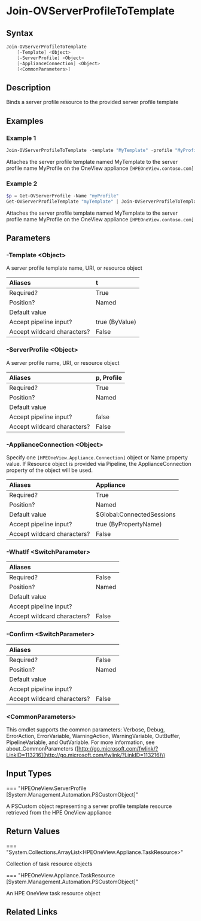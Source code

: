 ﻿---
description: Attach an existing server profile to a server profile template
---

# Join-OVServerProfileToTemplate

## Syntax

```powershell
Join-OVServerProfileToTemplate
    [-Template] <Object>
    [-ServerProfile] <Object>
    [-ApplianceConnection] <Object>
    [<CommonParameters>]
```

## Description

Binds a server profile resource to the provided server profile template

## Examples

###  Example 1 

```powershell
Join-OVServerProfileToTemplate -template "MyTemplate" -profile "MyProfile" -appliance HPEOneView.contoso.com
```

Attaches the server profile template named MyTemplate to the server profile name MyProfile on the OneView appliance `[HPEOneView.contoso.com]`

###  Example 2 

```powershell
$p = Get-OVServerProfile -Name "myProfile"
Get-OVServerProfileTemplate "myTemplate" | Join-OVServerProfileToTemplate -profile $p -appliance HPEOneView.contoso.com
```

Attaches the server profile template named MyTemplate to the server profile name MyProfile on the OneView appliance `[HPEOneView.contoso.com]`

## Parameters

### -Template &lt;Object&gt;

A server profile template name, URI, or resource object

| Aliases | t |
| :--- | :--- |
| Required? | True |
| Position? | Named |
| Default value |  |
| Accept pipeline input? | true (ByValue) |
| Accept wildcard characters? | False |

### -ServerProfile &lt;Object&gt;

A server profile name, URI, or resource object

| Aliases | p, Profile |
| :--- | :--- |
| Required? | True |
| Position? | Named |
| Default value |  |
| Accept pipeline input? | false |
| Accept wildcard characters? | False |

### -ApplianceConnection &lt;Object&gt;

Specify one `[HPEOneView.Appliance.Connection]` object or Name property value. If Resource object is provided via Pipeline, the ApplianceConnection property of the object will be used.

| Aliases | Appliance |
| :--- | :--- |
| Required? | True |
| Position? | Named |
| Default value | $Global:ConnectedSessions |
| Accept pipeline input? | true (ByPropertyName) |
| Accept wildcard characters? | False |

### -WhatIf &lt;SwitchParameter&gt;



| Aliases |  |
| :--- | :--- |
| Required? | False |
| Position? | Named |
| Default value |  |
| Accept pipeline input? |  |
| Accept wildcard characters? | False |

### -Confirm &lt;SwitchParameter&gt;



| Aliases |  |
| :--- | :--- |
| Required? | False |
| Position? | Named |
| Default value |  |
| Accept pipeline input? |  |
| Accept wildcard characters? | False |

### &lt;CommonParameters&gt;

This cmdlet supports the common parameters: Verbose, Debug, ErrorAction, ErrorVariable, WarningAction, WarningVariable, OutBuffer, PipelineVariable, and OutVariable. For more information, see about\_CommonParameters \([http://go.microsoft.com/fwlink/?LinkID=113216](http://go.microsoft.com/fwlink/?LinkID=113216)\)

## Input Types

=== "HPEOneView.ServerProfile [System.Management.Automation.PSCustomObject]"
 
A PSCustom object representing a server profile template resource retrieved from the HPE OneView appliance
 

## Return Values

=== "System.Collections.ArrayList<HPEOneView.Appliance.TaskResource>"
 
Collection of task resource objects
 

=== "HPEOneView.Appliance.TaskResource [System.Management.Automation.PSCustomObject]"
 
An HPE OneView task resource object
 

## Related Links

